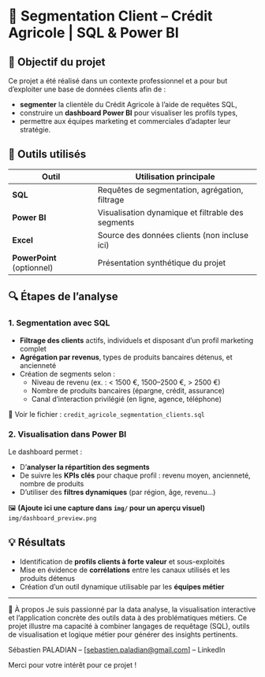 # 🏦 Segmentation Client – Crédit Agricole | SQL & Power BI

## 🎯 Objectif du projet

Ce projet a été réalisé dans un contexte professionnel et a pour but d’exploiter une base de données clients afin de :
- **segmenter** la clientèle du Crédit Agricole à l’aide de requêtes SQL,
- construire un **dashboard Power BI** pour visualiser les profils types,
- permettre aux équipes marketing et commerciales d’adapter leur stratégie.



## 🧰 Outils utilisés
| Outil       | Utilisation principale                              |
|-------------|------------------------------------------------------|
| **SQL**     | Requêtes de segmentation, agrégation, filtrage       |
| **Power BI**| Visualisation dynamique et filtrable des segments    |
| **Excel**   | Source des données clients (non incluse ici)         |
| **PowerPoint** (optionnel) | Présentation synthétique du projet  |






## 🔍 Étapes de l’analyse

### 1. Segmentation avec SQL
- **Filtrage des clients** actifs, individuels et disposant d’un profil marketing complet
- **Agrégation par revenus**, types de produits bancaires détenus, et ancienneté
- Création de segments selon :
  - Niveau de revenu (ex. : < 1500 €, 1500–2500 €, > 2500 €)
  - Nombre de produits bancaires (épargne, crédit, assurance)
  - Canal d’interaction privilégié (en ligne, agence, téléphone)

📄 Voir le fichier : `credit_agricole_segmentation_clients.sql`



### 2. Visualisation dans Power BI
Le dashboard permet :
- D’**analyser la répartition des segments**
- De suivre les **KPIs clés** pour chaque profil : revenu moyen, ancienneté, nombre de produits
- D’utiliser des **filtres dynamiques** (par région, âge, revenu...)

🖼️ **(Ajoute ici une capture dans `img/` pour un aperçu visuel)**  
`img/dashboard_preview.png`



## 💡 Résultats

- Identification de **profils clients à forte valeur** et sous-exploités
- Mise en évidence de **corrélations** entre les canaux utilisés et les produits détenus
- Création d’un outil dynamique utilisable par les **équipes métier**

---

👤 À propos
Je suis passionné par la data analyse, la visualisation interactive et l’application concrète des outils data à des problématiques métiers. Ce projet illustre ma capacité à combiner langages de requêtage (SQL), outils de visualisation et logique métier pour générer des insights pertinents.

Sébastien PALADIAN – [sebastien.paladian@gmail.com] – LinkedIn

Merci pour votre intérêt pour ce projet !



